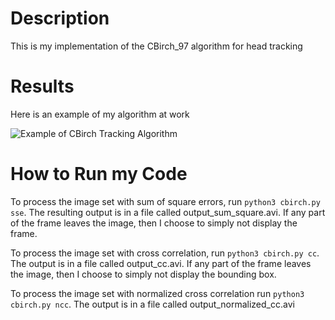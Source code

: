 # Description
This is my implementation of the CBirch_97 algorithm for head tracking

# Results
Here is an example of my algorithm at work

![Example of CBirch Tracking Algorithm](https://github.com/PeterJochem/CBirch_97/blob/master/CBirch97.gif "My Implemntation Results")

# How to Run my Code
To process the image set with sum of square errors, run ```python3 cbirch.py sse```. The resulting output is in a file called output_sum_square.avi. If any part of the frame leaves the image, then I choose to simply not display the frame.
 
To process the image set with cross correlation, run ```python3 cbirch.py cc```. The output is in a file called output_cc.avi. If any part of the frame leaves the image, then I choose to simply not display the bounding box. 

To process the image set with normalized cross correlation run ```python3 cbirch.py ncc```. The output is in a file called output_normalized_cc.avi



